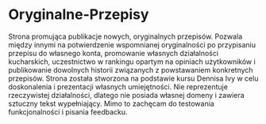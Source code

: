 # Oryginalne-Przepisy
Strona promująca publikacje nowych, oryginalnych przepisów. 
  Pozwala między innymi na potwierdzenie wspomnianej oryginalności po przypisaniu przepisu do własnego konta, promowanie własnych działalności kucharskich, uczestnictwo w rankingu opartym na opiniach użytkowników i publikowanie dowolnych historii związanych z powstawaniem konkretnych przepisów.
Strona została stworzona na podstawie kursu Dennisa Ivy w celu doskonalenia i prezentacji własnych umiejętności.
Nie reprezentuje rzeczywistej działalności, dlatego nie posiada własnej domeny i zawiera sztuczny tekst wypełniający.
Mimo to zachęcam do testowania funkcjonalności i pisania feedbacku.
